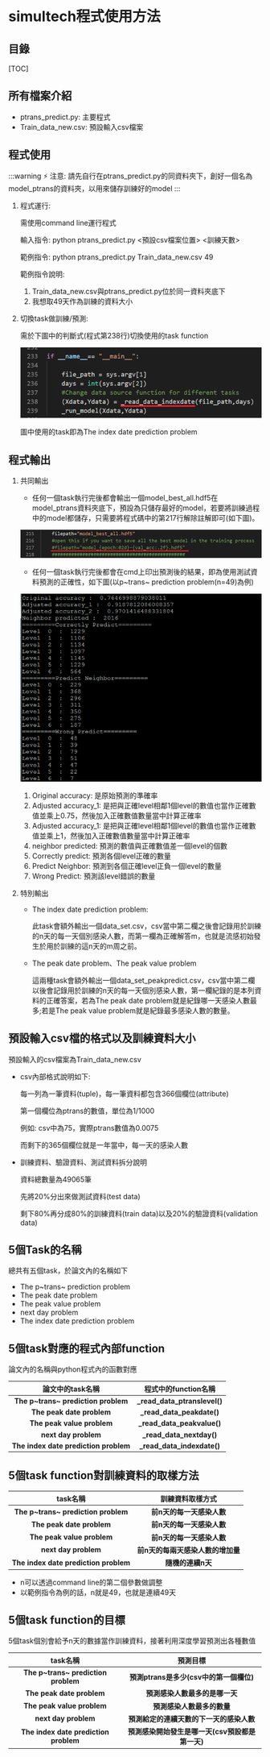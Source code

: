 # simultech程式使用方法

## 目錄
[TOC]

## 所有檔案介紹
- ptrans_predict.py: 主要程式
- Train_data_new.csv: 預設輸入csv檔案

## 程式使用
:::warning
:zap: 注意: 請先自行在ptrans_predict.py的同資料夾下，創好一個名為model_ptrans的資料夾，以用來儲存訓練好的model
:::
1. 程式運行: 

    需使用command line運行程式

    輸入指令: python ptrans_predict.py <預設csv檔案位置> <訓練天數>

    範例指令: python ptrans_predict.py Train_data_new.csv 49

    範例指令說明: 
    1. Train_data_new.csv與ptrans_predict.py位於同一資料夾底下
    1. 我想取49天作為訓練的資料大小

2. 切換task做訓練/預測: 
    
    需於下圖中的判斷式(程式第238行)切換使用的task function
    
    ![image](https://raw.githubusercontent.com/Louislar/simultech_readme/master/simultech_main_function.png "changing place")
    
    圖中使用的task即為The index date prediction problem


## 程式輸出
1. 共同輸出

    + 任何一個task執行完後都會輸出一個model_best_all.hdf5在model_ptrans資料夾底下，預設為只儲存最好的model，若要將訓練過程中的model都儲存，只需要將程式碼中的第217行解除註解即可(如下圖)。
    
    ![image](https://raw.githubusercontent.com/Louislar/simultech_readme/master/simultech_save_multiModel.png "save multimodel")
    
    + 任何一個task執行完後都會在cmd上印出預測後的結果，即為使用測試資料預測的正確性，如下圖(以p~trans~ prediction problem(n=49)為例)
    
    ![image](https://raw.githubusercontent.com/Louislar/simultech_readme/master/simultech_predict_result.png "predict result")
    
    1. Original accuracy: 是原始預測的準確率
    2. Adjusted accuracy_1: 是把與正確level相鄰1個level的數值也當作正確數值並乘上0.75，然後加入正確數值數量當中計算正確率
    3.  Adjusted accuracy_1: 是把與正確level相鄰1個level的數值也當作正確數值並乘上1，然後加入正確數值數量當中計算正確率
    4.  neighbor predicted: 預測的數值與正確數值差一個level的個數
    5.  Correctly predict: 預測各個level正確的數量
    6.  Predict Neighbor: 預測到各個正確level正負一個level的數量
    7.  Wrong Predict: 預測該level錯誤的數量
    
    
    
3. 特別輸出
    + The index date prediction problem: 
        
        此task會額外輸出一個data_set.csv，csv當中第二欄之後會記錄用於訓練的n天的每一天個別感染人數，而第一欄為正確解答m，也就是流感初始發生於用於訓練的這n天的m周之前。
        
    + The peak date problem、The peak value problem

        這兩種task會額外輸出一個data_set_peakpredict.csv，csv當中第二欄以後會記錄用於訓練的n天的每一天個別感染人數，第一欄紀錄的是本列資料的正確答案，若為The peak date problem就是紀錄哪一天感染人數最多;若是The peak value problem就是紀錄最多感染人數的數量。

## 預設輸入csv檔的格式以及訓練資料大小
預設輸入的csv檔案為Train_data_new.csv

- csv內部格式說明如下: 

    每一列為一筆資料(tuple)，每一筆資料都包含366個欄位(attribute)

    第一個欄位為ptrans的數值，單位為1/1000

    例如: csv中為75，實際ptrans數值為0.0075

    而剩下的365個欄位就是一年當中，每一天的感染人數
    
- 訓練資料、驗證資料、測試資料拆分說明
    
    資料總數量為49065筆
    
    先將20%分出來做測試資料(test data)
    
    剩下80%再分成80%的訓練資料(train data)以及20%的驗證資料(validation data)

## 5個Task的名稱
總共有五個task，於論文內的名稱如下
- The p~trans~ prediction problem
- The peak date problem
- The peak value problem
- next day problem
- The index date prediction problem

## 5個task對應的程式內部function
論文內的名稱與python程式內的函數對應

|論文中的task名稱|程式中的function名稱|
|:------------:|:----------------:|
|<span class="text-nowrap"> **The p~trans~ prediction problem**</span>|<span class="text-nowrap"> **_read_data_ptranslevel()**</span>|
|<span class="text-nowrap"> **The peak date problem**</span>|<span class="text-nowrap"> **_read_data_peakdate()**</span>|
|<span class="text-nowrap"> **The peak value problem**</span>|<span class="text-nowrap"> **_read_data_peakvalue()**</span>|
|<span class="text-nowrap"> **next day problem**</span>|<span class="text-nowrap"> **_read_data_nextday()**</span>|
|<span class="text-nowrap"> **The index date prediction problem**</span>|<span class="text-nowrap"> **_read_data_indexdate()**</span>|

## 5個task function對訓練資料的取樣方法
|task名稱|訓練資料取樣方式|
|:------------:|:----------------:|
|<span class="text-nowrap"> **The p~trans~ prediction problem**</span>|<span class="text-nowrap"> **前n天的每一天感染人數**</span>|
|<span class="text-nowrap"> **The peak date problem**</span>|<span class="text-nowrap"> **前n天的每一天感染人數**</span>|
|<span class="text-nowrap"> **The peak value problem**</span>|<span class="text-nowrap"> **前n天的每一天感染人數**</span>|
|<span class="text-nowrap"> **next day problem**</span>|<span class="text-nowrap"> **前n天的每兩天感染人數的增加量**</span>|
|<span class="text-nowrap"> **The index date prediction problem**</span>|<span class="text-nowrap"> **隨機的連續n天**</span>|

* n可以透過command line的第二個參數做調整
* 以範例指令為例的話，n就是49，也就是連續49天

## 5個task function的目標
5個task個別會給予n天的數據當作訓練資料，接著利用深度學習預測出各種數值

|task名稱|預測目標|
|:------------:|:----------------:|
|<span class="text-nowrap"> **The p~trans~ prediction problem**</span>|<span class="text-nowrap"> **預測ptrans是多少(csv中的第一個欄位)**</span>|
|<span class="text-nowrap"> **The peak date problem**</span>|<span class="text-nowrap"> **預測感染人數最多的是哪一天**</span>|
|<span class="text-nowrap"> **The peak value problem**</span>|<span class="text-nowrap"> **預測感染人數最多的數量**</span>|
|<span class="text-nowrap"> **next day problem**</span>|<span class="text-nowrap"> **預測給定的連續天數的下一天的感染人數**</span>|
|<span class="text-nowrap"> **The index date prediction problem**</span>|<span class="text-nowrap"> **預測感染開始發生是哪一天(csv預設都是第一天)**</span>|







